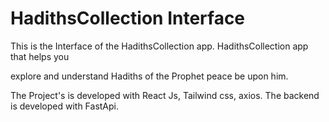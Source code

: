 # HadithsCollection Interface

This is the Interface of the HadithsCollection app. HadithsCollection app that helps you

explore and understand Hadiths of the Prophet peace be upon him.

The Project's is developed with React Js, Tailwind css, axios.
The backend is developed with FastApi.
